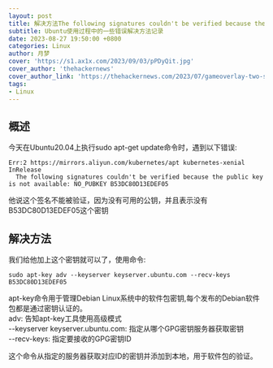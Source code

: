 ```yaml
---
layout: post
title: 解决方法The following signatures couldn't be verified because the public key is not available
subtitle: Ubuntu使用过程中的一些错误解决方法记录
date: 2023-08-27 19:50:00 +0800
categories: Linux
author: 月梦
cover: 'https://s1.ax1x.com/2023/09/03/pPDyQit.jpg'
cover_author: 'thehackernews'
cover_author_link: 'https://thehackernews.com/2023/07/gameoverlay-two-severe-linux.html'
tags:
- Linux  
---
```


## 概述
今天在Ubuntu20.04上执行sudo apt-get update命令时，遇到以下错误:
```
Err:2 https://mirrors.aliyun.com/kubernetes/apt kubernetes-xenial InRelease
  The following signatures couldn't be verified because the public key is not available: NO_PUBKEY B53DC80D13EDEF05
```
他说这个签名不能被验证，因为没有可用的公钥，并且表示没有B53DC80D13EDEF05这个密钥
## 解决方法
我们给他加上这个密钥就可以了，使用命令:
```
sudo apt-key adv --keyserver keyserver.ubuntu.com --recv-keys B53DC80D13EDEF05
```
apt-key命令用于管理Debian Linux系统中的软件包密钥,每个发布的Debian软件包都是通过密钥认证的。  
adv: 告知apt-key工具使用高级模式  
--keyserver keyserver.ubuntu.com: 指定从哪个GPG密钥服务器获取密钥  
--recv-keys: 指定要接收的GPG密钥ID  

这个命令从指定的服务器获取对应ID的密钥并添加到本地，用于软件包的验证。